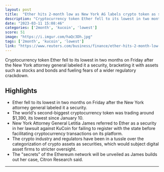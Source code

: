 ```yaml
---
layout: post
title:  "Ether hits 2-month low as New York AG labels crypto token as security"
description: "Cryptocurrency token Ether fell to its lowest in two months on Friday after the New York attorney general labeled it a security, bracketing it with assets such as stocks and bonds and fueling fears of a wider regulatory crackdown."
date: "2023-03-11 15:08:46"
categories: ['2month', 'kucoin', 'lowest']
score: 51
image: "https://i.imgur.com/haQc3Dh.jpg"
tags: ['2month', 'kucoin', 'lowest']
link: "https://www.reuters.com/business/finance/ether-hits-2-month-low-new-york-ag-labels-crypto-token-security-2023-03-10/"
---
```


Cryptocurrency token Ether fell to its lowest in two months on Friday after the New York attorney general labeled it a security, bracketing it with assets such as stocks and bonds and fueling fears of a wider regulatory crackdown.

## Highlights

- Ether fell to its lowest in two months on Friday after the New York attorney general labeled it a security.
- The world's second-biggest cryptocurrency token was trading around $1,390, its lowest since January 10.
- New York Attorney General Letitia James referred to Ether as a security in her lawsuit against KuCoin for failing to register with the state before facilitating cryptocurrency transactions on its platform.
- The crypto industry and regulators have been in a tussle over the categorization of crypto assets as securities, which would subject digital asset firms to stricter oversight.
- The "secrets" of the Ethereum network will be unveiled as James builds out her case, Citron Research said.

---
